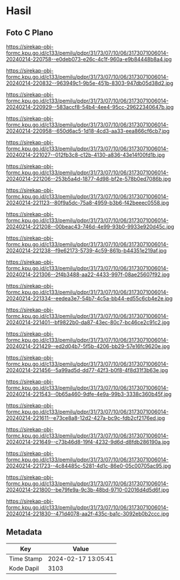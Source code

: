 # Hasil

## Foto C Plano

https://sirekap-obj-formc.kpu.go.id/c133/pemilu/pdpr/31/73/07/10/06/3173071006014-20240214-220758--e0deb073-e26c-4c1f-960a-e9b84448b8a4.jpg

https://sirekap-obj-formc.kpu.go.id/c133/pemilu/pdpr/31/73/07/10/06/3173071006014-20240214-220832--963949c1-9b5e-451b-8303-947db05d38d2.jpg

https://sirekap-obj-formc.kpu.go.id/c133/pemilu/pdpr/31/73/07/10/06/3173071006014-20240214-220929--583accf8-54b4-4ee4-95cc-29622340647b.jpg

https://sirekap-obj-formc.kpu.go.id/c133/pemilu/pdpr/31/73/07/10/06/3173071006014-20240214-220958--650d6ac5-1d18-4cd3-aa33-eea866cf6cb7.jpg

https://sirekap-obj-formc.kpu.go.id/c133/pemilu/pdpr/31/73/07/10/06/3173071006014-20240214-221027--012fb3c8-c12b-4130-a836-43e14f00fd1b.jpg

https://sirekap-obj-formc.kpu.go.id/c133/pemilu/pdpr/31/73/07/10/06/3173071006014-20240214-221206--253b5a4d-1877-4d98-bf2e-578b0ed7086b.jpg

https://sirekap-obj-formc.kpu.go.id/c133/pemilu/pdpr/31/73/07/10/06/3173071006014-20240214-221123--80f9a5dc-75a8-4959-b3b6-f42beeec0558.jpg

https://sirekap-obj-formc.kpu.go.id/c133/pemilu/pdpr/31/73/07/10/06/3173071006014-20240214-221208--00beac43-746d-4e99-93b0-9933e920d45c.jpg

https://sirekap-obj-formc.kpu.go.id/c133/pemilu/pdpr/31/73/07/10/06/3173071006014-20240214-221238--f9e62173-5739-4c59-861b-b44351e219af.jpg

https://sirekap-obj-formc.kpu.go.id/c133/pemilu/pdpr/31/73/07/10/06/3173071006014-20240214-221306--2f4b3488-aa22-4433-997f-08ae25607f92.jpg

https://sirekap-obj-formc.kpu.go.id/c133/pemilu/pdpr/31/73/07/10/06/3173071006014-20240214-221334--eedea3e7-54b7-4c5a-bb44-ed55c6cb4e2e.jpg

https://sirekap-obj-formc.kpu.go.id/c133/pemilu/pdpr/31/73/07/10/06/3173071006014-20240214-221401--bf9822b0-da87-43ec-80c7-bc46ce2c91c2.jpg

https://sirekap-obj-formc.kpu.go.id/c133/pemilu/pdpr/31/73/07/10/06/3173071006014-20240214-221429--ed2d04b7-5f5b-4206-bb29-57e16fc9620e.jpg

https://sirekap-obj-formc.kpu.go.id/c133/pemilu/pdpr/31/73/07/10/06/3173071006014-20240214-221456--5a99ad5d-dd77-42f3-b0f8-4f8d31f3b63e.jpg

https://sirekap-obj-formc.kpu.go.id/c133/pemilu/pdpr/31/73/07/10/06/3173071006014-20240214-221543--0b65a460-9dfe-4e9a-99b3-3338c360b45f.jpg

https://sirekap-obj-formc.kpu.go.id/c133/pemilu/pdpr/31/73/07/10/06/3173071006014-20240214-221611--e73ce8a8-12d2-427a-bc9c-fdb2cf2176ed.jpg

https://sirekap-obj-formc.kpu.go.id/c133/pemilu/pdpr/31/73/07/10/06/3173071006014-20240214-221649--c73b46d8-19f4-4232-9d6d-d8fdb286190a.jpg

https://sirekap-obj-formc.kpu.go.id/c133/pemilu/pdpr/31/73/07/10/06/3173071006014-20240214-221723--4c84485c-5281-4d1c-86e0-05c00705ac95.jpg

https://sirekap-obj-formc.kpu.go.id/c133/pemilu/pdpr/31/73/07/10/06/3173071006014-20240214-221800--be79fe9a-9c3b-48bd-9710-02016d4d5d6f.jpg

https://sirekap-obj-formc.kpu.go.id/c133/pemilu/pdpr/31/73/07/10/06/3173071006014-20240214-221830--471d4078-aa2f-435c-ba1c-3092eb0b2ccc.jpg


## Metadata

| Key        | Value               |
| ---------- | ------------------- |
| Time Stamp | 2024-02-17 13:05:41 |
| Kode Dapil | 3103                |



